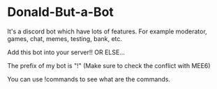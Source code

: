 # Donald-But-a-Bot

It's a discord bot which have lots of features. For example moderator, games, chat, memes, testing, bank, etc. 

Add this bot into your server!! OR ELSE...

The prefix of my bot is "!" (Make sure to check the conflict with MEE6)

You can use !commands to see what are the commands.
